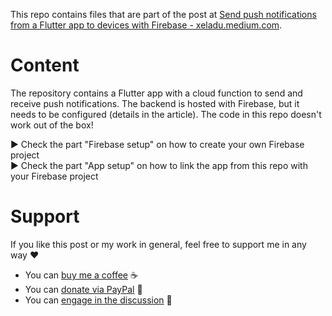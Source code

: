 This repo contains files that are part of the post at [Send push notifications from a Flutter app to devices with Firebase - xeladu.medium.com](https://levelup.gitconnected.com/send-push-notifications-from-a-flutter-app-to-devices-with-firebase-9c84ce58fe30).

# Content

The repository contains a Flutter app with a cloud function to send and receive push notifications. The backend is hosted with Firebase, but it needs to be configured (details in the article). The code in this repo doesn't work out of the box!

▶ Check the part "Firebase setup" on how to create your own Firebase project<br/>
▶ Check the part "App setup" on how to link the app from this repo with your Firebase project

# Support

If you like this post or my work in general, feel free to support me in any way ❤

- You can [buy me a coffee](https://www.buymeacoffee.com/xeladu) ☕
- You can [donate via PayPal](https://www.paypal.com/donate/?hosted_button_id=JPWK39GGPAAFQ) 🎁
- You can [engage in the discussion](https://xeladu.medium.com) 📣
